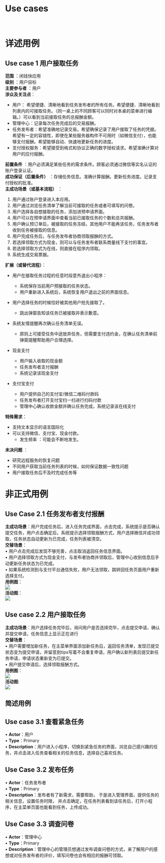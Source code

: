 ﻿# Use cases

﻿

# 详述用例  
## Use case 1 用户接取任务  
**范围** ：闲钱快应用  
**级别** ：用户目标  
**主要参与者** ：用户  
**涉众及关注点**：  

- 用户： 希望便捷、清晰地看到任务发布者的所有任务。希望便捷、清晰地看到列表内的可接取任务。（同一桌上的不同顾客可以同时对本桌的菜单进行编辑。）可以看到当前接取任务的总报酬金额。
- 管理中心：记录每次任务完成后的交易报酬。
- 任务发布者：希望准确地记录交易。希望确保记录了用户接取了任务的凭据。希望有一定的容错性，即使在某些服务器构件不可用时（如微信支付），也能够支付报酬。希望能够自动、快速地更新任务的进度。
- 支付授权服务：希望接受到格式和协议正确的数字授权请求。希望准确计算对用户的应付报酬。

**前置条件** ：用户必须满足某些任务的需求条件。顾客必须通过微信等实名认证的账户登录认证。  
**成功保证（后置条件）** ：存储任务信息。准确计算报酬。更新任务进度。记录支付授权的批准。  
**主成功场景（或基本流程）** ：
1. 用户通过账户登录进入本应用。
2. 用户通过浏览任务清单了解当前可接取的任务或者可填写的问卷。
3. 用户选择各自想接取的任务，添加进预申请界面。
4. 用户可以在预申请界面中查看当前已接取任务的个数和总共报酬。
5. 用户确认预订单后，被接取的任务冻结，其他用户不能再该任务，任务发布者收到任务被接取的信息。
6. 用户完成任务后，与任务发布者协商领取报酬的方式。
7. 若选择领取方式为现金，则可以与任务发布者联系商量线下支付的事宜。
8. 若选择领取方式为在线，则直接在程序内领取。
9. 系统生成交易票据。  

**扩展（或替代流程）**：
- 用户在接取任务过程的任意时段意外退出小程序：
  - 系统保存当前用户预接取的任务状态。
  - 用户重新进入系统后，系统恢复用户退出之前的界面信息。
 
- 用户选择任务的时候恰好被其他用户抢先接取了。
  - 跳出弹窗告知该任务已被接取并表示歉意。
- 系统友情提醒再次确认任务清单无误。
  - 原则上可接受任务中途放弃任务，但需要支付违约金，在确认任务清单前弹窗提醒帮助用户合理选择。
- 现金支付
  - 用户输入收取的现金额
  - 任务发布者支付报酬
  - 系统记录该现金支付
- 支付宝支付
  - 用户提供自己的支付宝/微信二维码付款码
  - 任务发布者打开支付宝扫一扫进行扫码付款
  - 管理中心确认收款金额并确认任务完成，系统记录该在线支付  
  
**特殊需求**： 

- 支持文本显示的语言国际化  
- 可以支持微信、支付宝、现金付款。  
  - 发生频率 ：可能会不断地发生。  

**未决问题** ：
- 研究远程服务的恢复问题  
- 不同用户获取当前任务列表的时候，如何保证数据一致性问题  
- 用户接取任务后不及时完成任务等    

# 非正式用例
## Use Case 2.1 任务发布者支付报酬
**主成功场景**：用户完成任务后，进入任务完成界面，点击完成，系统提示是否确认提交任务，用户点击确定后，系统提示选择领取报酬方式，用户选择微信并成功领取，任务状态自动更新为已完成，任务列表被清空。  
**交替场景**：  
•	用户点击完成后发现不够完善，点击取消返回任务信息界面。  
•	用户选择领取方式为现金支付，与发布者协商并领取后，管理中心收到信息后手动更新任务状态为已完成。  
•	如果系统检测到与支付平台通信失败，用户无法领取，跳转回任务页面用户重新选择支付。  
**用例图**：  
![](IMAGE/任务发布者支付报酬.png)  
**活动图**：  
![](IMAGE/任务发布者支付报酬活动图.png)
## Use case 2.2 用户接取任务
**主成功场景**：用户选择任务完毕后，询问用户是否选择完毕，点击提交申请，确认并提交申请，任务信息上显示正在进行  
**交替场景**：  
•	用户需要增加新任务，在主菜单界面添加新任务后，返回任务清单，发现已提交状态变为提交申请，并留意到tips写着不会重复申请，用户确认新列表后提交新任务申请，申请状态重新变为已提交。  
•	用户提交申请后，选择领取报酬方式。    
**用例图**：  
![](IMAGE/用户接取任务.png)  
**活动图**:  
![](IMAGE/用户接取任务活动图.png)  
## **简述用例**
## Use case 3.1 查看紧急任务
•	**Actor**：用户  
•	**Type**：Primary  
•	**Description**：用户进入小程序，切换到紧急任务的界面，浏览自己感兴趣的任务，并点击进入任务查看相关的任务信息，选择自己喜欢任务。  
## Use Case 3.2 发布任务
•	**Actor**：任务发布者  
•	**Type**：Primary  
•	**Description**：发布者有了新需求，需要帮助， 于是进入管理界面，提供任务的相关信息，设置任务时限， 并点击确定，在任务列表看到该任务后，打开小程序，在主菜单页面也能看到任务，上传成功。  
## Use Case 3.3 调查问卷
•	**Actor**：管理中心  
•	**Type**：Primary  
•	**Description**：管理中心的管理员想通过发布调查问卷的方式，来了解用户的感想或对任务发布者的评价，填写问卷也会有相应的报酬可领取。




